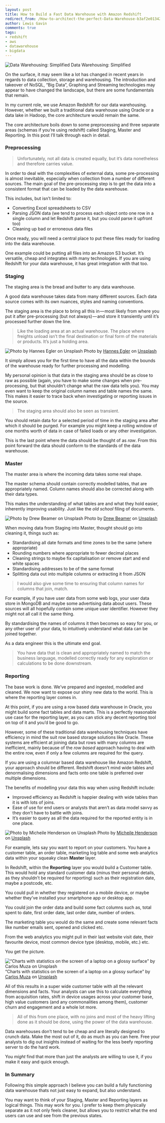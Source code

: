 ```yaml
---
layout: post
title: How to Build a Fast Data Warehouse with Amazon Redshift
redirect_from: /How-to-architect-the-perfect-Data-Warehouse-b3af2e01342e/
author: Lewis Gavin
comments: true
tags:
- redshift
- aws
- datawarehouse
- bigdata
---
```


![Data Warehousing: Simplified](https://www.lewisgavin.co.uk/images/architectwarehouse.jpg)
Data Warehousing: Simplified

On the surface, it may seem like a lot has changed in recent years in regards to data collection, storage and warehousing. The introduction and takeover of NoSQL, “Big Data”, Graphing and Streaming technologies may appear to have changed the landscape, but there are some fundamentals that remain.

In my current role, we use Amazon Redshift for our data warehousing. However, whether we built a traditional data warehouse using Oracle or a data lake in Hadoop, the core architecture would remain the same.

The core architecture boils down to some preprocessing and three separate areas (schemas if you’re using redshift) called Staging, Master and Reporting. In this post I’ll talk through each in detail.

### Preprocessing

> Unfortunately, not all data is created equally, but it’s data nonetheless and therefore carries value.

In order to deal with the complexities of external data, some pre-processing is almost inevitable, especially when collection from a number of different sources. The main goal of the pre-processing step is to get the data into a consistent format that can be loaded by the data warehouse.

This includes, but isn’t limited to:

*   Converting Excel spreadsheets to CSV
*   Parsing JSON data (we tend to process each object onto one row in a single column and let Redshift parse it, but you could parse it upfront too)
*   Cleaning up bad or erroneous data files

Once ready, you will need a central place to put these files ready for loading into the data warehouse.

One example could be putting all files into an Amazon S3 bucket. It’s versatile, cheap and integrates with many technologies. If you are using Redshift for your data warehouse, it has great integration with that too.

### Staging

The staging area is the bread and butter to any data warehouse.

A good data warehouse takes data from many different sources. Each data source comes with its own nuances, styles and naming conventions.

The staging area is the place to bring all this in — most likely from where you put it after pre-processing (but not always) — and store it transiently until it’s processed further down the line.

> Like the loading area at an actual warehouse. The place where freights unload isn’t the final destination or final form of the materials or products. It’s just a holding area.

![Photo by [Hannes Egler](https://unsplash.com/@egla?utm_source=medium&utm_medium=referral) on [Unsplash](https://unsplash.com?utm_source=medium&utm_medium=referral)](https://cdn-images-1.medium.com/max/800/0*TeBd_PdHORuGNbK2)
Photo by [Hannes Egler](https://unsplash.com/@egla?utm_source=medium&utm_medium=referral) on [Unsplash](https://unsplash.com?utm_source=medium&utm_medium=referral)

It simply allows you for the first time to have all the data within the bounds of the warehouse ready for further processing and modelling.

My personal opinion is that data in the staging area should be as close to raw as possible (again, you have to make some changes when pre-processing, but that shouldn’t change what the raw data tells you). You may even want to keep the original column names and table names the same. This makes it easier to trace back when investigating or reporting issues in the source.

> The staging area should also be seen as transient.

You should retain data for a selected period of time in the staging area after which it should be purged. For example you might keep a rolling window of one months worth of data in case of failed loads or any other investigation.

This is the last point where the data should be thought of as _raw_. From this point forward the data should conform to the standards of the data warehouse.

### Master

The master area is where the incoming data takes some real shape.

The master schema should contain correctly modelled tables, that are appropriately named. Column names should also be corrected along with their data types.

This makes the understanding of what tables are and what they hold easier, inherently improving usability. Just like the _old school_ filing of documents.

![Photo by [Drew Beamer](https://unsplash.com/@drew_beamer?utm_source=medium&utm_medium=referral) on [Unsplash](https://unsplash.com?utm_source=medium&utm_medium=referral)](https://cdn-images-1.medium.com/max/800/0*7dghOtqcHcAmU_dA)
Photo by [Drew Beamer](https://unsplash.com/@drew_beamer?utm_source=medium&utm_medium=referral) on [Unsplash](https://unsplash.com?utm_source=medium&utm_medium=referral)

When moving data from Staging into Master, thought should go into cleaning it, things such as:

*   Standardising all date formats and time zones to be the same (where appropriate)
*   Rounding numbers where appropriate to fewer decimal places
*   Cleaning strings to maybe fix capitalisation or remove start and end white spaces
*   Standardising addresses to be of the same format
*   Splitting data out into multiple columns or extracting it from JSON

> I would also give some time to ensuring that column names for columns that join, match.

For example, if you have user data from some web logs, your user data store in MongoDB and maybe some advertising data about users. These sources will all hopefully contain some unique user identifier. However they might not all call it the same thing.

By standardising the names of columns it then becomes so easy for you, or any other user of your data, to intuitively understand what data can be joined together.

As a data engineer this is the ultimate end goal.

> You have data that is clean and appropriately named to match the business language, modelled correctly ready for any exploration or calculations to be done downstream.

### Reporting

The base work is done. We’ve prepared and ingested, modelled and cleaned. We now want to expose our shiny new data to the world. This is where the reporting layer comes in.

At this point, if you are using a row based data warehouse in Oracle, you might build some fact tables and data marts. This is a perfectly reasonable use case for the reporting layer, as you can stick any decent reporting tool on top of it and you’d be good to go.

However, some of these traditional data warehousing techniques have efficiency in mind the suit row based storage solutions like Oracle. These systems are efficient at joining data but rows with many columns are inefficient, mainly because of the _row based_ approach having to deal with the entire row, even if only a few columns are required for the query.

If you are using a columnar based data warehouse like Amazon Redshift, your approach should be different. Redshift doesn’t mind wide tables and denormalising dimensions and facts onto one table is preferred over multiple dimensions.

The benefits of modelling your data this way when using Redshift include:

*   Improved efficiency as Redshift is happier dealing with wide tables than it is with lots of joins.
*   Ease of use for end users or analysts that aren’t as data model savvy as they don’t have to battle with joins.
*   It’s easier to query as all the data required for the reported entity is in one place.

![Photo by [Micheile Henderson](https://unsplash.com/@micheile?utm_source=medium&utm_medium=referral) on [Unsplash](https://unsplash.com?utm_source=medium&utm_medium=referral)](https://cdn-images-1.medium.com/max/800/0*_NhOfQtIkmObNdue)
Photo by [Micheile Henderson](https://unsplash.com/@micheile?utm_source=medium&utm_medium=referral) on [Unsplash](https://unsplash.com?utm_source=medium&utm_medium=referral)

For example, lets say you want to report on your customers. You have a customer table, an order table, marketing log table and some web analytics data within your squeaky clean **Master** layer.

In Redshift, within the **Reporting** layer you would build a Customer table. This would hold any standard customer data (minus their personal details, as they shouldn’t be required for reporting) such as their registration date, maybe a postcode, etc.

You could pull in whether they registered on a mobile device, or maybe whether they’ve installed your smartphone app or desktop app.

You could join the order data and build some fact columns such as, total spent to date, first order date, last order date, number of orders.

The marketing table you would do the same and create some relevant facts like number emails sent, opened and clicked etc.

From the web analytics you might pull in their last website visit date, their favourite device, most common device type (desktop, mobile, etc.) etc.

You get the picture.

![“Charts with statistics on the screen of a laptop on a glossy surface” by [Carlos Muza](https://unsplash.com/@kmuza?utm_source=medium&utm_medium=referral) on [Unsplash](https://unsplash.com?utm_source=medium&utm_medium=referral)](https://cdn-images-1.medium.com/max/600/0*_3MCKyHMuzLCC8aa)
“Charts with statistics on the screen of a laptop on a glossy surface” by [Carlos Muza](https://unsplash.com/@kmuza?utm_source=medium&utm_medium=referral) on [Unsplash](https://unsplash.com?utm_source=medium&utm_medium=referral)

All of this results in a super wide customer table with all the relevant dimensions and facts. Your analysts can use this to calculate everything from acquisition rates, shift in device usages across your customer base, high value customers (and any commonalities among them), customer churn and engagement and a whole lot more.

> All of this from one place, with no joins and most of the heavy lifting done as it should be done, using the power of the data warehouse.

Data warehouses don’t tend to be cheap and are literally designed to crunch data. Make the most out of it, do as much as you can here. Free your analysts to dig out insights instead of waiting for the less beefy reporting server to do the hard work.

You _might_ find that more than just the analysts are willing to use it, if you make it easy and quick enough.

### In Summary

Following this simple approach I believe you can build a fully functioning data warehouse thats not just easy to expand, but also understand.

You may want to think of your Staging, Master and Reporting layers as logical things. This may work for you. I prefer to keep them physically separate as it not only feels cleaner, but allows you to restrict what the end users can use and see from the previous states.
